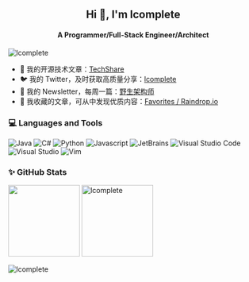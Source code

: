 <h2 align="center">Hi 👋, I'm lcomplete</h2>
<h4 align="center">A Programmer/Full-Stack Engineer/Architect</h4>

<p align="left"><img src="https://github-profile-trophy.vercel.app/?username=lcomplete&column=7" alt="lcomplete" /></p>

- 📖 我的开源技术文章：[TechShare](https://github.com/lcomplete/TechShare)
- 🐦 我的 Twitter，及时获取高质量分享：[lcomplete](https://twitter.com/lcomplete_wild)
- 📧 我的 Newsletter，每周一篇：[野生架构师](https://coolc.substack.com/)
- 📘 我收藏的文章，可从中发现优质内容：[Favorites / Raindrop.io](https://raindrop.io/lcomplete/favorites-23073692)

<h3 align="left">💻 Languages and Tools</h3>
<p>
  <img alt="Java" src="https://img.shields.io/badge/-Java-00ADD8?style=flat-square&logo=java&logoColor=white" />
  <img alt="C#" src="https://img.shields.io/badge/-C%20Sharp-777BB4?style=flat-square&logo=.net&logoColor=white" />
  <img alt="Python" src="https://img.shields.io/badge/-Python-4fc08d?style=flat-square&logo=python&logoColor=white" />
  <img alt="Javascript" src="https://img.shields.io/badge/-Javascript-e2470f?style=flat-square&logo=Javascript&logoColor=white" />
  <img alt="JetBrains" src="https://img.shields.io/badge/-JetBrains-000000?style=flat-square&logo=JetBrains&logoColor=white" />
  <img alt="Visual Studio Code" src="https://img.shields.io/badge/-Visual Studio Code-007ACC?style=flat-square&logo=Visual%20Studio%20Code&logoColor=white" />
  <img alt="Visual Studio" src="https://img.shields.io/badge/-Visual Studio-007ACC?style=flat-square&logo=Visual%20Studio&logoColor=white" />
  <img alt="Vim" src="https://img.shields.io/badge/-Vim-4fc08d?style=flat-square&logo=vim&logoColor=white" />
</p>

### ✨ GitHub Stats

<img align="" height="144px" src="https://github-readme-stats.vercel.app/api?username=lcomplete&show_icons=true&include_all_commits=true&line_height=21&locale=cn" /> <img align="" src="https://github-readme-streak-stats.herokuapp.com/?user=lcomplete" alt="lcomplete" height="144px" />

<p align="left"> <img src="https://komarev.com/ghpvc/?username=lcomplete&label=Profile%20views&color=0e75b6&style=flat" alt="lcomplete" /> </p>
